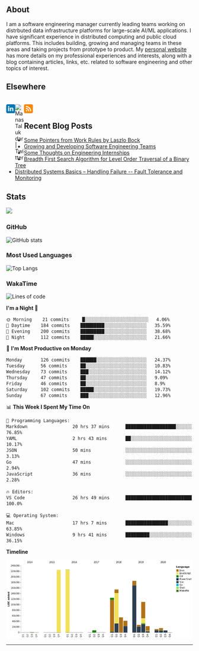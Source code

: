 ## About

I am a software engineering manager currently leading teams working on distrbuted data infrastructure platforms for large-scale AI/ML applications. I have significant experience in distributed computing and public cloud platforms. This includes building, growing and managing teams in these areas and taking projects from prototype to product. My [personal website](https://manastalukdar.github.io/) has more details on my professional experiences and interests, along with a blog containing articles, links, etc. related to software engineering and other topics of interest.

## Elsewhere

</br>

<a href="https://www.linkedin.com/in/manastalukdar" target="_blank">
  <img align="left" alt="Manas Talukdar | Linkedin" width="24px" src="https://raw.githubusercontent.com/edent/SuperTinyIcons/master/images/svg/linkedin.svg" />
</a>
<a href="https://www.twitter.com/manastalukdar" target="_blank">
  <img align="left" alt="Manas Talukdar | Twitter" width="24px" src="https://github.com/TheDudeThatCode/TheDudeThatCode/blob/master/Assets/Twitter.svg" />
</a>
<a href="https://manastalukdar.github.io/" target="_blank">
  <img align="left" alt="Manas Talukdar | Website" width="24px" src="https://github.com/edent/SuperTinyIcons/blob/master/images/svg/rss.svg" />
</a>

</br>

## Recent Blog Posts

<!-- BLOG:START -->
- [Some Pointers from Work Rules by Laszlo Bock](https://manastalukdar.github.io/blog/2020/01/25/work-rules-laszlo-bock-pointers/)
- [Growing and Developing Software Engineering Teams](https://manastalukdar.github.io/blog/2019/09/19/growing-developing-software-engineering-teams/)
- [Some Thoughts on Engineering Internships](https://manastalukdar.github.io/blog/2019/09/04/some-thoughts-on-engineering-internships/)
- [Breadth First Search Algorithm for Level Order Traversal of a Binary Tree](https://manastalukdar.github.io/blog/2019/08/29/breadth-first-search-binary-tree-level-order-traversal/)
- [Distributed Systems Basics – Handling Failure -- Fault Tolerance and Monitoring](https://manastalukdar.github.io/blog/2019/08/19/katemats-distributed-systems-fault-tolerance-monitoring/)
<!-- BLOG:END -->

## Stats

![](https://komarev.com/ghpvc/?username=manastalukdar)

### GitHub

![GitHub stats](https://github-readme-stats.vercel.app/api?username=manastalukdar&show_icons=true&hide_border=true&hide_rank=true&hide_title=true&icon_color=79ff97&text_color=cecac3&bg_color=4d4b4b)

### Most Used Languages

![Top Langs](https://github-readme-stats.vercel.app/api/top-langs/?username=manastalukdar&layout=compact&hide_border=true&hide_title=true&icon_color=79ff97&text_color=cecac3&bg_color=4d4b4b)

### WakaTime

<!--START_SECTION:waka-->
![Lines of code](https://img.shields.io/badge/From%20Hello%20World%20I%27ve%20Written-4.3%20million%20lines%20of%20code-blue)

**I'm a Night 🦉** 

```text
🌞 Morning    21 commits     █░░░░░░░░░░░░░░░░░░░░░░░░   4.06% 
🌆 Daytime    184 commits    █████████░░░░░░░░░░░░░░░░   35.59% 
🌃 Evening    200 commits    █████████░░░░░░░░░░░░░░░░   38.68% 
🌙 Night      112 commits    █████░░░░░░░░░░░░░░░░░░░░   21.66%

```
📅 **I'm Most Productive on Monday** 

```text
Monday       126 commits    ██████░░░░░░░░░░░░░░░░░░░   24.37% 
Tuesday      56 commits     ██░░░░░░░░░░░░░░░░░░░░░░░   10.83% 
Wednesday    73 commits     ███░░░░░░░░░░░░░░░░░░░░░░   14.12% 
Thursday     47 commits     ██░░░░░░░░░░░░░░░░░░░░░░░   9.09% 
Friday       46 commits     ██░░░░░░░░░░░░░░░░░░░░░░░   8.9% 
Saturday     102 commits    █████░░░░░░░░░░░░░░░░░░░░   19.73% 
Sunday       67 commits     ███░░░░░░░░░░░░░░░░░░░░░░   12.96%

```


📊 **This Week I Spent My Time On** 

```text
💬 Programming Languages: 
Markdown                 20 hrs 37 mins      ███████████████████░░░░░░   76.85% 
YAML                     2 hrs 43 mins       ██░░░░░░░░░░░░░░░░░░░░░░░   10.17% 
JSON                     50 mins             ░░░░░░░░░░░░░░░░░░░░░░░░░   3.13% 
Go                       47 mins             ░░░░░░░░░░░░░░░░░░░░░░░░░   2.94% 
JavaScript               36 mins             ░░░░░░░░░░░░░░░░░░░░░░░░░   2.28%

🔥 Editors: 
VS Code                  26 hrs 49 mins      █████████████████████████   100.0%

💻 Operating System: 
Mac                      17 hrs 7 mins       ████████████████░░░░░░░░░   63.85% 
Windows                  9 hrs 41 mins       █████████░░░░░░░░░░░░░░░░   36.15%

```

**Timeline**

![Chart not found](https://github.com/manastalukdar/manastalukdar/blob/master/charts/bar_graph.png) 


<!--END_SECTION:waka-->

---

<!--

**manastalukdar/manastalukdar** is a ✨ _special_ ✨ repository because its `README.md` (this file) appears on your GitHub profile.

Here are some ideas to get you started:

- 🔭 I’m currently working on ...
- 🌱 I’m currently learning ...
- 👯 I’m looking to collaborate on ...
- 🤔 I’m looking for help with ...
- 💬 Ask me about ...
- 📫 How to reach me: ...
- 😄 Pronouns: ...
- ⚡ Fun fact: ...
-->

